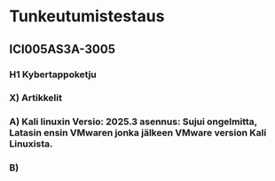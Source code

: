# Tunkeutumistestaus

## ICI005AS3A-3005
### H1 Kybertappoketju

### X) Artikkelit

### A) Kali linuxin Versio: 2025.3 asennus: Sujui ongelmitta, Latasin ensin VMwaren jonka jälkeen VMware version Kali Linuxista.

### B) 
